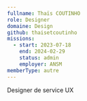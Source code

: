 ```yaml
---
fullname: Thaïs COUTINHO
role: Designer
domaine: Design
github: thaisetcoutinho
missions:
  - start: 2023-07-18
    end: 2024-02-29
    status: admin
    employer: ANSM
memberType: autre
---
```


Designer de service UX
